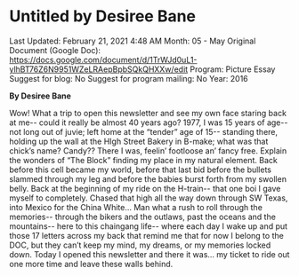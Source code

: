 # Untitled by Desiree Bane

Last Updated: February 21, 2021 4:48 AM
Month: 05 - May
Original Document (Google Doc): https://docs.google.com/document/d/1TrWJd0uL1-ylhBT76Z6N9951WZeLRAepBpbSQkQHXXw/edit
Program: Picture Essay
Suggest for blog: No
Suggest for program mailing: No
Year: 2016

**By Desiree Bane**

Wow! What a trip to open this newsletter and see my own face staring back at me-- could it really be almost 40 years ago? 1977, I was 15 years of age-- not long out of juvie; left home at the “tender” age of 15-- standing there, holding up the wall at the HIgh Street Bakery in B-make; what was that chick’s name? Candy?? There I was, feelin’ footloose an’ fancy free. Explain the wonders of “The Block” finding my place in my natural element. Back before this cell became my world, before that last bid before the bullets slammed through my leg and before the babies burst forth from my swollen belly. Back at the beginning of my ride on the H-train-- that one boi I gave myself to completely. Chased that high all the way down through SW Texas, into Mexico for the China White… Man what a rush to roll through the memories-- through the bikers and the outlaws, past the oceans and the mountains-- here to this chaingang life-- where each day I wake up and put those 17 letters across my back that remind me that for now I belong to the DOC, but they can’t keep my mind, my dreams, or my memories locked down. Today I opened this newsletter and there it was… my ticket to ride out one more time and leave these walls behind.
